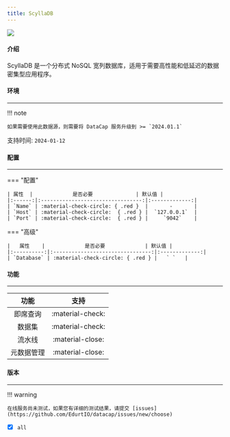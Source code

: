 ```yaml
---
title: ScyllaDB
---
```


<img src="/assets/plugin/scylladb.svg" class="connector-content-logo" />

#### 介绍

ScyllaDB 是一个分布式 NoSQL 宽列数据库，适用于需要高性能和低延迟的数据密集型应用程序。

#### 环境

---

!!! note

    如果需要使用此数据源，则需要将 DataCap 服务升级到 >= `2024.01.1`

支持时间: `2024-01-12`

#### 配置

---

=== "配置"

    | 属性  |             是否必要              | 默认值 |
    |:------:|:---------------------------------:|:-------------:|
    | `Name` | :material-check-circle: { .red }  |       -       |
    | `Host` | :material-check-circle:  { .red } |  `127.0.0.1`  |
    | `Port` | :material-check-circle:  { .red } |     `9042`    |

=== "高级"

    |   属性    |             是否必要             | 默认值 |
    |:----------:|:--------------------------------:|:-------------:|
    | `Database` | :material-check-circle: { .red } |   ` `   |

#### 功能

---

|  功能   |        支持        |
|:-----:|:----------------:|
| 即席查询  | :material-check: |
|  数据集  | :material-check: |
|  流水线  | :material-close: |
| 元数据管理 | :material-close: |

#### 版本

---

!!! warning

    在线服务尚未测试，如果您有详细的测试结果，请提交 [issues](https://github.com/EdurtIO/datacap/issues/new/choose)

- [x] `all`
